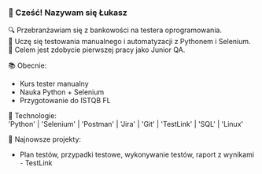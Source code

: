 ### 👋 Cześć! Nazywam się Łukasz

🔍 Przebranżawiam się z bankowości na testera oprogramowania.  
🚀 Uczę się testowania manualnego i automatyzacji z Pythonem i Selenium.  
🎯 Celem jest zdobycie pierwszej pracy jako Junior QA.

📚 Obecnie:  
- Kurs tester manualny  
- Nauka Python + Selenium  
- Przygotowanie do ISTQB FL

🧪 Technologie:  
'Python' | 'Selenium' | 'Postman' | 'Jira' | 'Git' | 'TestLink' | 'SQL' | 'Linux'

📌 Najnowsze projekty:
- Plan testów, przypadki testowe, wykonywanie testów, raport z wynikami - TestLink


<!--
**lukasz-ujma/lukasz-ujma** is a ✨ _special_ ✨ repository because its `README.md` (this file) appears on your GitHub profile.

Here are some ideas to get you started:

- 🔭 I’m currently working on ...
- 🌱 I’m currently learning ...
- 👯 I’m looking to collaborate on ...
- 🤔 I’m looking for help with ...
- 💬 Ask me about ...
- 📫 How to reach me: ...
- 😄 Pronouns: ...
- ⚡ Fun fact: ...
-->
